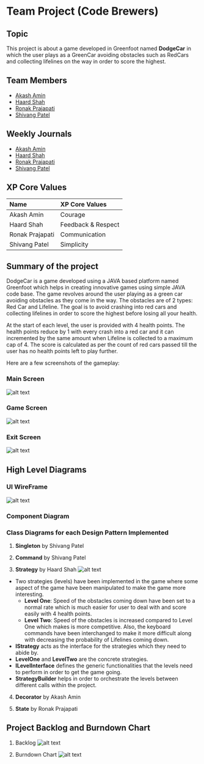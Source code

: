 # Team Project (Code Brewers)

## Topic

This project is about a game developed in Greenfoot named **DodgeCar** in which the user plays as a GreenCar avoiding obstacles such as RedCars and collecting lifelines on the way in order to score the highest.

## Team Members

* [Akash Amin](https://github.com/akashamin01)
* [Haard Shah](https://github.com/haard19)
* [Ronak Prajapati](https://github.com/ronak0001)
* [Shivang Patel](https://github.com/shivangpatel24)

## Weekly Journals

* [Akash Amin](https://github.com/nguyensjsu/sp22-202-code-brewers/blob/main/weekly%20journals/Akash%20Amin.md)
* [Haard Shah](https://github.com/nguyensjsu/sp22-202-code-brewers/blob/main/weekly%20journals/Haard%20Shah.md)
* [Ronak Prajapati](https://github.com/nguyensjsu/sp22-202-code-brewers/blob/main/weekly%20journals/Ronak%20Prajapati.md)
* [Shivang Patel](https://github.com/nguyensjsu/sp22-202-code-brewers/blob/main/weekly%20journals/Shivang%20Patel.md)

## XP Core Values

| Name            | XP Core Values      |
| :----           | :----               |  
| Akash Amin      | Courage             |
| Haard Shah      | Feedback & Respect  |
| Ronak Prajapati | Communication       |
| Shivang Patel   | Simplicity          | 

## Summary of the project

DodgeCar is a game developed using a JAVA based platform named Greenfoot which helps in creating innovative games using simple JAVA code base. The game revolves around the user playing as a green car avoiding obstacles as they come in the way. The obstacles are of 2 types: Red Car and Lifeline. The goal is to avoid crashing into red cars and collecting lifelines in order to score the highest before losing all your health.

At the start of each level, the user is provided with 4 health points. The health points reduce by 1 with every crash into a red car and it can incremented by the same amount when Lifeline is collected to a maximum cap of 4. The score is calculated as per the count of red cars passed till the user has no health points left to play further.

Here are a few screenshots of the gameplay:

### Main Screen
![alt text](./images/mainScreen.png?raw=True)

### Game Screen 
![alt text](./images/Level1-2.png?raw=True)

### Exit Screen
![alt text](./images/ExitScreen.png?raw=True)

## High Level Diagrams

### UI WireFrame
![alt text](./images/UI_Wireframe.png?raw=True)

### Component Diagram


### Class Diagrams for each Design Pattern Implemented

1. **Singleton** by Shivang Patel

2. **Command** by Shivang Patel

3. **Strategy** by Haard Shah
![alt text](./images/StrategyDesignPattern.png?raw=True)

- Two strategies (levels) have been implemented in the game where some aspect of the game have been manipulated to make the game more interesting.
    - **Level One**: Speed of the obstacles coming down have been set to a normal rate which is much easier for user to deal with and score easily with 4 health points.
    - **Level Two**: Speed of the obstacles is increased compared to Level One which makes is more competitive. Also, the keyboard commands have been interchanged to make it more difficult along with decreasing the probability of Lifelines coming down.
- **IStrategy** acts as the interface for the strategies which they need to abide by.
- **LevelOne** and **LevelTwo** are the concrete strategies.
- **ILevelInterface** defines the generic functionalities that the levels need to perform in order to get the game going.
- **StrategyBuilder** helps in order to orchestrate the levels between different calls within the project.

4. **Decorator** by Akash Amin

5. **State** by Ronak Prajapati

## Project Backlog and Burndown Chart
1. Backlog
![alt text](./images/SprintTaskSheet.png?raw=True)

2. Burndown Chart
![alt text](./images/BurndownChart.png?raw=True)